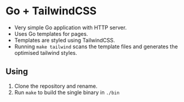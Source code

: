 # Go + TailwindCSS

* Very simple Go application with HTTP server.
* Uses Go templates for pages.
* Templates are styled using TailwindCSS.
* Running `make tailwind` scans the template files and generates the optimised tailwind styles.

## Using

1. Clone the repository and rename.
2. Run `make` to build the single binary in `./bin`
